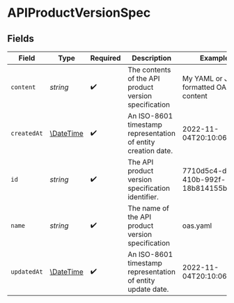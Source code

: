 # APIProductVersionSpec


## Fields

| Field                                                         | Type                                                          | Required                                                      | Description                                                   | Example                                                       |
| ------------------------------------------------------------- | ------------------------------------------------------------- | ------------------------------------------------------------- | ------------------------------------------------------------- | ------------------------------------------------------------- |
| `content`                                                     | *string*                                                      | :heavy_check_mark:                                            | The contents of the API product version specification         | My YAML or JSON formatted OAS content                         |
| `createdAt`                                                   | [\DateTime](https://www.php.net/manual/en/class.datetime.php) | :heavy_check_mark:                                            | An ISO-8601 timestamp representation of entity creation date. | 2022-11-04T20:10:06.927Z                                      |
| `id`                                                          | *string*                                                      | :heavy_check_mark:                                            | The API product version specification identifier.             | 7710d5c4-d902-410b-992f-18b814155b53                          |
| `name`                                                        | *string*                                                      | :heavy_check_mark:                                            | The name of the API product version specification             | oas.yaml                                                      |
| `updatedAt`                                                   | [\DateTime](https://www.php.net/manual/en/class.datetime.php) | :heavy_check_mark:                                            | An ISO-8601 timestamp representation of entity update date.   | 2022-11-04T20:10:06.927Z                                      |